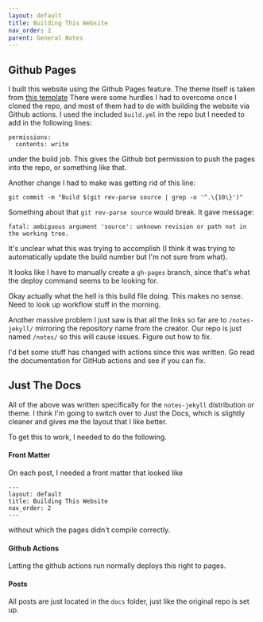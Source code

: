 ```yaml
---
layout: default
title: Building This Website
nav_order: 2
parent: General Notes
---
```


## Github Pages
I built this website using the Github Pages feature. The theme itself is taken from [this template](https://github.com/vsoch/notes-jekyll)
There were some hurdles I had to overcome once I cloned the repo, and most of them had to do with building the website via Github actions. I used the included `build.yml` in the repo but I needed to add in the following lines:
```
permissions:
  contents: write
```
under the build job. This gives the Github bot permission to push the pages into the repo, or something like that.

Another change I had to make was getting rid of this line:
```
git commit -m "Build $(git rev-parse source | grep -o '^.\{10\}')"
```
Something about that `git rev-parse source` would break. It gave message:
```
fatal: ambiguous argument 'source': unknown revision or path not in the working tree.
```
It's unclear what this was trying to accomplish (I think it was trying to automatically update the build number but I'm not sure from what). 

It looks like I have to manually create a `gh-pages` branch, since that's what the deploy command seems to be looking for.

Okay actually what the hell is this build file doing. This makes no sense. Need to look up workflow stuff in the morning.

Another massive problem I just saw is that all the links so far are to ``/notes-jekyll/`` mirroring the repository name from the creator. Our repo is just named ``/notes/`` so this will cause issues. Figure out how to fix.

I'd bet some stuff has changed with actions since this was written. Go read the documentation for GitHub actions and see if you can fix.

## Just The Docs
All of the above was written specifically for the `notes-jekyll` distribution or theme. I think I'm going to switch over to Just the Docs, which is slightly cleaner and gives me the layout that I like better. 

To get this to work, I needed to do the following.

#### Front Matter
On each post, I needed a front matter that looked like
```
---
layout: default
title: Building This Website
nav_order: 2
---
```
without which the pages didn't compile correctly.

#### Github Actions
Letting the github actions run normally deploys this right to pages. 

#### Posts
All posts are just located in the `docs` folder, just like the original repo is set up.